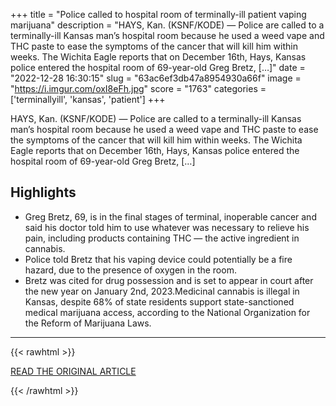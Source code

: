 +++
title = "Police called to hospital room of terminally-ill patient vaping marijuana"
description = "HAYS, Kan. (KSNF/KODE) — Police are called to a terminally-ill Kansas man’s hospital room because he used a weed vape and THC paste to ease the symptoms of the cancer that will kill him within weeks. The Wichita Eagle reports that on December 16th, Hays, Kansas police entered the hospital room of 69-year-old Greg Bretz, […]"
date = "2022-12-28 16:30:15"
slug = "63ac6ef3db47a8954930a66f"
image = "https://i.imgur.com/oxI8eFh.jpg"
score = "1763"
categories = ['terminallyill', 'kansas', 'patient']
+++

HAYS, Kan. (KSNF/KODE) — Police are called to a terminally-ill Kansas man’s hospital room because he used a weed vape and THC paste to ease the symptoms of the cancer that will kill him within weeks. The Wichita Eagle reports that on December 16th, Hays, Kansas police entered the hospital room of 69-year-old Greg Bretz, […]

## Highlights

- Greg Bretz, 69, is in the final stages of terminal, inoperable cancer and said his doctor told him to use whatever was necessary to relieve his pain, including products containing THC — the active ingredient in cannabis.
- Police told Bretz that his vaping device could potentially be a fire hazard, due to the presence of oxygen in the room.
- Bretz was cited for drug possession and is set to appear in court after the new year on January 2nd, 2023.Medicinal cannabis is illegal in Kansas, despite 68% of state residents support state-sanctioned medical marijuana access, according to the National Organization for the Reform of Marijuana Laws.

---

{{< rawhtml >}}
  <p class="article-category">
    <a target="_blank" href="https://www.fourstateshomepage.com/news/local-news/police-raid-hospital-room-of-terminally-ill-patient/">READ THE ORIGINAL ARTICLE</a>
  </p>
{{< /rawhtml >}}
